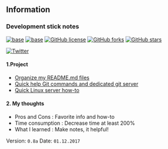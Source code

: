 ## Information
### Development stick notes
[![base](https://img.shields.io/badge/EEC-Information--repo-red.svg?style=flat-square)](https://img.shields.io/badge/EvilEpicCoder-Information--repo-red.svg?style=flat-square)
[![base](https://img.shields.io/badge/Status-Active-red.svg?style=flat-square)](https://img.shields.io/badge/EvilEpicCoder-Information--repo-red.svg?style=flat-square)
[![GitHub license](https://img.shields.io/github/license/EvilEpicCoder/Ag3_Info_Dev.svg?style=flat-square)](https://github.com/EvilEpicCoder/Ag3_Info_Dev?style=flat-square)
[![GitHub forks](https://img.shields.io/github/forks/EvilEpicCoder/Ag3_Info_Dev.svg?style=flat-square)](https://github.com/EvilEpicCoder/Ag3_Info_Dev/network)
[![GitHub stars](https://img.shields.io/github/stars/EvilEpicCoder/Ag3_Info_Dev.svg?style=flat-square)](https://github.com/EvilEpicCoder/Ag3_Info_Dev/stargazers)

[![Twitter](https://img.shields.io/twitter/url/https/github.com/EvilEpicCoder/Ag3_Info_Dev.svg?style=social)](https://twitter.com/intent/tweet?text=This%20help%20me!:&url=https%3A%2F%2Fgithub.com%2FEvilEpicCoder%2FAg3_Info_Dev)


#### 1.Project
 * [Organize my README.md files](https://github.com/EvilEpicCoder/Ag3_Info_Dev/blob/master/EEC_ReadmeMD.md)
 * [Quick help Git commands and dedicated git server](https://github.com/EvilEpicCoder/Ag3_Info_Dev/blob/master/EEC_GoodMorningGit.md)
 * [Quick Linux server how-to](https://github.com/EvilEpicCoder/Ag3_Info_Dev/blob/master/LinuxMint_WebServer.md)
#### 2. My thoughts
  * Pros and Cons : Favorite info and how-to
  * Time consumption : Decrease time at least 200%
  * What I learned : Make notes, it helpful!

  Version: `0.8a`
  Date: `01.12.2017`
